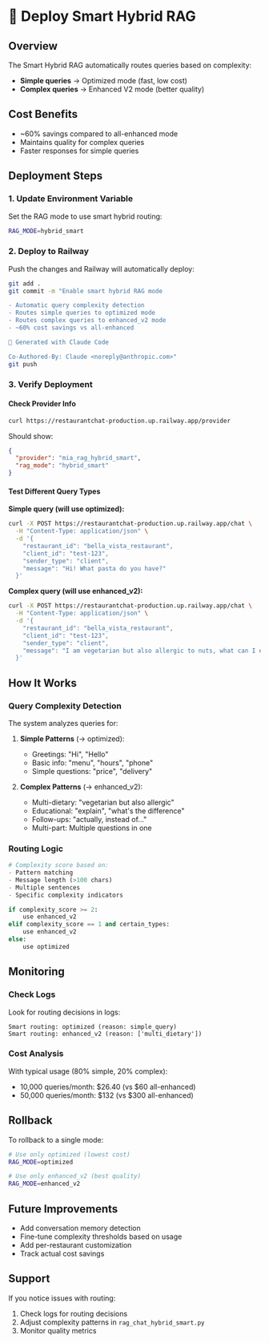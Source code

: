 # 🚀 Deploy Smart Hybrid RAG

## Overview
The Smart Hybrid RAG automatically routes queries based on complexity:
- **Simple queries** → Optimized mode (fast, low cost)
- **Complex queries** → Enhanced V2 mode (better quality)

## Cost Benefits
- ~60% savings compared to all-enhanced mode
- Maintains quality for complex queries
- Faster responses for simple queries

## Deployment Steps

### 1. Update Environment Variable
Set the RAG mode to use smart hybrid routing:

```bash
RAG_MODE=hybrid_smart
```

### 2. Deploy to Railway
Push the changes and Railway will automatically deploy:

```bash
git add .
git commit -m "Enable smart hybrid RAG mode

- Automatic query complexity detection
- Routes simple queries to optimized mode
- Routes complex queries to enhanced_v2 mode
- ~60% cost savings vs all-enhanced

🤖 Generated with Claude Code

Co-Authored-By: Claude <noreply@anthropic.com>"
git push
```

### 3. Verify Deployment

#### Check Provider Info
```bash
curl https://restaurantchat-production.up.railway.app/provider
```

Should show:
```json
{
  "provider": "mia_rag_hybrid_smart",
  "rag_mode": "hybrid_smart"
}
```

#### Test Different Query Types

**Simple query (will use optimized):**
```bash
curl -X POST https://restaurantchat-production.up.railway.app/chat \
  -H "Content-Type: application/json" \
  -d '{
    "restaurant_id": "bella_vista_restaurant",
    "client_id": "test-123",
    "sender_type": "client",
    "message": "Hi! What pasta do you have?"
  }'
```

**Complex query (will use enhanced_v2):**
```bash
curl -X POST https://restaurantchat-production.up.railway.app/chat \
  -H "Content-Type: application/json" \
  -d '{
    "restaurant_id": "bella_vista_restaurant",
    "client_id": "test-123",
    "sender_type": "client",
    "message": "I am vegetarian but also allergic to nuts, what can I eat?"
  }'
```

## How It Works

### Query Complexity Detection
The system analyzes queries for:

1. **Simple Patterns** (→ optimized):
   - Greetings: "Hi", "Hello"
   - Basic info: "menu", "hours", "phone"
   - Simple questions: "price", "delivery"

2. **Complex Patterns** (→ enhanced_v2):
   - Multi-dietary: "vegetarian but also allergic"
   - Educational: "explain", "what's the difference"
   - Follow-ups: "actually, instead of..."
   - Multi-part: Multiple questions in one

### Routing Logic
```python
# Complexity score based on:
- Pattern matching
- Message length (>100 chars)
- Multiple sentences
- Specific complexity indicators

if complexity_score >= 2:
    use enhanced_v2
elif complexity_score == 1 and certain_types:
    use enhanced_v2
else:
    use optimized
```

## Monitoring

### Check Logs
Look for routing decisions in logs:
```
Smart routing: optimized (reason: simple_query)
Smart routing: enhanced_v2 (reason: ['multi_dietary'])
```

### Cost Analysis
With typical usage (80% simple, 20% complex):
- 10,000 queries/month: $26.40 (vs $60 all-enhanced)
- 50,000 queries/month: $132 (vs $300 all-enhanced)

## Rollback
To rollback to a single mode:
```bash
# Use only optimized (lowest cost)
RAG_MODE=optimized

# Use only enhanced_v2 (best quality)
RAG_MODE=enhanced_v2
```

## Future Improvements
- Add conversation memory detection
- Fine-tune complexity thresholds based on usage
- Add per-restaurant customization
- Track actual cost savings

## Support
If you notice issues with routing:
1. Check logs for routing decisions
2. Adjust complexity patterns in `rag_chat_hybrid_smart.py`
3. Monitor quality metrics